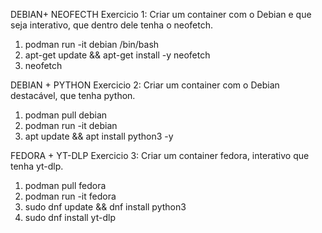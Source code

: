 DEBIAN+ NEOFECTH 
 Exercicio 1: Criar um container com o Debian e que seja interativo, que dentro dele tenha o neofetch.
1. podman run -it debian /bin/bash
2. apt-get update && apt-get install -y neofetch
3. neofetch

DEBIAN + PYTHON 
  Exercicio 2: Criar um container com o Debian destacável, que tenha python.
1. podman pull debian
2. podman run -it debian
3. apt update && apt install python3 -y

 FEDORA + YT-DLP
  Exercicio 3: Criar um container fedora, interativo que tenha yt-dlp.
1. podman pull fedora
2. podman run -it fedora
3. sudo dnf update && dnf install python3
4. sudo dnf install yt-dlp

 


